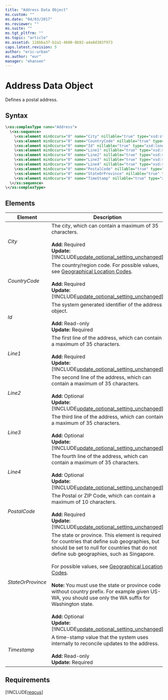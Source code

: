 ```yaml
---
title: "Address Data Object"
ms.custom: ""
ms.date: "04/03/2017"
ms.reviewer: ""
ms.suite: ""
ms.tgt_pltfrm: ""
ms.topic: "article"
ms.assetid: 118bba37-b2a1-4600-8b92-a4a8d303f973
caps.latest.revision: 5
author: "eric-urban"
ms.author: "eur"
manager: "ehansen"
---
```

# Address Data Object
Defines a postal address.

## Syntax

```xml
\<xs:complexType name="Address">
  \<xs:sequence>
    \<xs:element minOccurs="0" name="City" nillable="true" type="xsd:string" />
    \<xs:element minOccurs="0" name="CountryCode" nillable="true" type="xsd:string" />
    \<xs:element minOccurs="0" name="Id" nillable="true" type="xsd:long" />
    \<xs:element minOccurs="0" name="Line1" nillable="true" type="xsd:string" />
    \<xs:element minOccurs="0" name="Line2" nillable="true" type="xsd:string" />
    \<xs:element minOccurs="0" name="Line3" nillable="true" type="xsd:string" />
    \<xs:element minOccurs="0" name="Line4" nillable="true" type="xsd:string" />
    \<xs:element minOccurs="0" name="PostalCode" nillable="true" type="xsd:string" />
    \<xs:element minOccurs="0" name="StateOrProvince" nillable="true" type="xsd:string" />
    \<xs:element minOccurs="0" name="TimeStamp" nillable="true" type="xsd:base64Binary" />
  \</xs:sequence>
\</xs:complexType>
```

## <a name="Elements"></a>Elements

|Element|Description|Data Type|
|-----------|---------------|-------------|
|*City*|The city, which can contain a maximum of 35 characters.<br/><br/>**Add:** Required<br/>**Update:** [!INCLUDE[update_optional_setting_unchanged](../customer-api/includes/update-optional-setting-unchanged.md)]|*string*|
|*CountryCode*|The country/region code. For possible values, see [Geographical Location Codes](https://msdn.microsoft.com/library/bing-ads-geographical-location-codes.aspx).<br/><br/>**Add:** Required<br/>**Update:** [!INCLUDE[update_optional_setting_unchanged](../customer-api/includes/update-optional-setting-unchanged.md)]|*string*|
|*Id*|The system generated identifier of the address object.<br/><br/>**Add:** Read-only<br/>**Update:** Required|*long*|
|*Line1*|The first line of the address, which can contain a maximum of 35 characters.<br/><br/>**Add:** Required<br/>**Update:** [!INCLUDE[update_optional_setting_unchanged](../customer-api/includes/update-optional-setting-unchanged.md)]|*string*|
|*Line2*|The second line of the address, which can contain a maximum of 35 characters.<br/><br/>**Add:** Optional<br/>**Update:** [!INCLUDE[update_optional_setting_unchanged](../customer-api/includes/update-optional-setting-unchanged.md)]|*string*|
|*Line3*|The third line of the address, which can contain a maximum of 35 characters.<br/><br/>**Add:** Optional<br/>**Update:** [!INCLUDE[update_optional_setting_unchanged](../customer-api/includes/update-optional-setting-unchanged.md)]|*string*|
|*Line4*|The fourth line of the address, which can contain a maximum of 35 characters.<br/><br/>**Add:** Optional<br/>**Update:** [!INCLUDE[update_optional_setting_unchanged](../customer-api/includes/update-optional-setting-unchanged.md)]|*string*|
|*PostalCode*|The Postal or ZIP Code, which can contain a maximum of 10 characters.<br/><br/>**Add:** Required<br/>**Update:** [!INCLUDE[update_optional_setting_unchanged](../customer-api/includes/update-optional-setting-unchanged.md)]|*string*|
|*StateOrProvince*|The state or province. This element is required for countries that define sub geographies, but should be set to null for countries that do not define sub geographies, such as Singapore.<br /><br />For possible values, see [Geographical Location Codes](https://msdn.microsoft.com/library/bing-ads-geographical-location-codes.aspx).<br /><br />**Note:** You must use the state or province code without country prefix. For example given US-WA, you should use only the WA suffix for Washington state.<br/><br/>**Add:** Optional<br/>**Update:** [!INCLUDE[update_optional_setting_unchanged](../customer-api/includes/update-optional-setting-unchanged.md)]|*string*|
|*Timestamp*|A time-stamp value that the system uses internally to reconcile updates to the address.<br/><br/>**Add:** Read-only<br/>**Update:** Required|*base64Binary*|

## Requirements
[!INCLUDE[reqcus](../customer-api/includes/reqcus.md)]